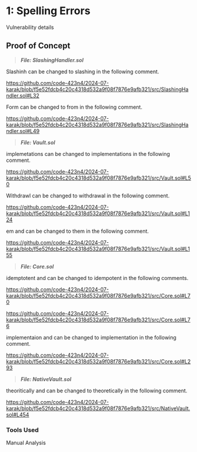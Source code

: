 # 1: Spelling Errors

Vulnerability details

## Proof of Concept

> ***File: SlashingHandler.sol***

Slashinh can be changed to slashing in the following comment.

https://github.com/code-423n4/2024-07-karak/blob/f5e52fdcb4c20c4318d532a9f08f7876e9afb321/src/SlashingHandler.sol#L32

Form can be changed to from in the following comment.

https://github.com/code-423n4/2024-07-karak/blob/f5e52fdcb4c20c4318d532a9f08f7876e9afb321/src/SlashingHandler.sol#L49

> ***File: Vault.sol***

 implemetations can be changed to  implementations in the following comment.

https://github.com/code-423n4/2024-07-karak/blob/f5e52fdcb4c20c4318d532a9f08f7876e9afb321/src/Vault.sol#L50

Withdrawl can be changed to withdrawal in the following comment.

https://github.com/code-423n4/2024-07-karak/blob/f5e52fdcb4c20c4318d532a9f08f7876e9afb321/src/Vault.sol#L124

em and can be changed to them in the following comment.

https://github.com/code-423n4/2024-07-karak/blob/f5e52fdcb4c20c4318d532a9f08f7876e9afb321/src/Vault.sol#L155

> ***File: Core.sol***

idemptotent and can be changed to idempotent in the following comments.

https://github.com/code-423n4/2024-07-karak/blob/f5e52fdcb4c20c4318d532a9f08f7876e9afb321/src/Core.sol#L70

https://github.com/code-423n4/2024-07-karak/blob/f5e52fdcb4c20c4318d532a9f08f7876e9afb321/src/Core.sol#L76


implementaion and can be changed to implementation in the following comment.

https://github.com/code-423n4/2024-07-karak/blob/f5e52fdcb4c20c4318d532a9f08f7876e9afb321/src/Core.sol#L293


> ***File: NativeVault.sol***

theoritically and can be changed to theoretically in the following comment.

https://github.com/code-423n4/2024-07-karak/blob/f5e52fdcb4c20c4318d532a9f08f7876e9afb321/src/NativeVault.sol#L454


### Tools Used

Manual Analysis
